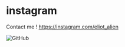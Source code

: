# instagram
Contact me !
https://instagram.com/eliot_alien

![GitHub](https://github.com/abhijithmanu/instagram/blob/main/mes.gif)
